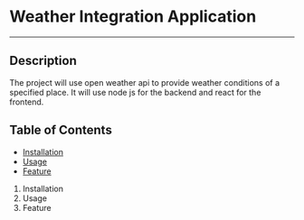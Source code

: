 # Weather Integration Application
*****
## Description 
The project will use open weather api to provide weather conditions of a specified place. It will use node js for the backend and react for the frontend.

## Table of Contents
* [Installation](installation)
* [Usage](Usage)
* [Feature](Feature)

1. Installation
1. Usage
1. Feature

